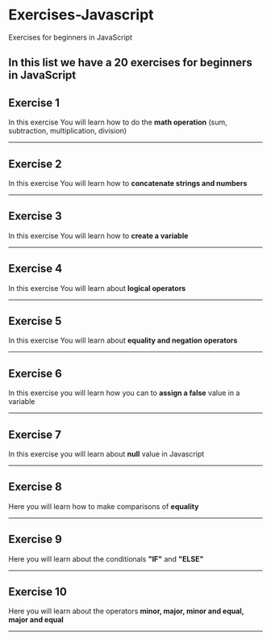 # Exercises-Javascript

Exercises for beginners in JavaScript

<h2>In this list we have a 20 exercises for beginners in JavaScript</h2>

<h2>Exercise 1</h2>
<p>In this exercise You will learn how to do the <b>math operation</b> (sum, subtraction, multiplication, division)</p>
<hr>

<h2>Exercise 2</h2>
<p>In this exercise You will learn how to <b>concatenate strings and numbers</b></p>
<hr>

<h2>Exercise 3</h2>
<p>In this exercise You will learn how to <b>create a variable</b></p>
<hr>

<h2>Exercise 4</h2>
<p>In this exercise You will learn about <b>logical operators</b></p>
<hr>

<h2>Exercise 5</h2>
<p>In this exercise You will learn about <b>equality and negation operators</b></p>
<hr>

<h2>Exercise 6</h2>
<p> In this exercise you will learn how you can to <b>assign a false</b> value in a variable</p>
<hr>

<h2>Exercise 7</h2>
<p> In this exercise you will learn about <b>null</b> value in Javascript </p>
<hr>

<h2>Exercise 8</h2>
<p> Here you will learn how to make comparisons of <b>equality</b></p>
<hr>

<h2>Exercise 9</h2>
<p> Here you will learn about the conditionals <b>"IF"</b> and <b>"ELSE"</b></p>
<hr>

<h2>Exercise 10</h2>
<p> Here you will learn about the operators <b>minor, major, minor and equal, major and equal</b></p>
<hr>

